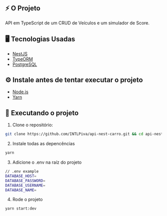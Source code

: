 ## ⚡️ O Projeto

API em TypeScript de um CRUD de Veículos e um simulador de Score.

## 🖥️ Tecnologias Usadas

- [NestJS](https://nestjs.com/)
- [TypeORM](https://typeorm.io/)
- [PostgreSQL](https://www.postgresql.org/)

## ⚙️ Instale antes de tentar executar o projeto

- [Node.js](https://nodejs.org/)
- [Yarn](https://yarnpkg.com/)

## 🚀️ Executando o projeto

1. Clone o repositório:

```bash
git clone https://github.com/INTLPiva/api-nest-carro.git && cd api-nest-carro
```

2. Instale todas as depencências

```bash
yarn
```

3. Adicione o .env na raíz do projeto

```bash
// .env example
DATABASE_HOST=
DATABASE_PASSWORD=
DATABASE_USERNAME=
DATABASE_NAME=
```

4. Rode o projeto

```bash
yarn start:dev
```
